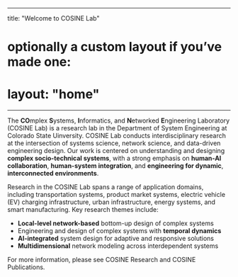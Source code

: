 
---
title: "Welcome to COSINE Lab"
# optionally a custom layout if you’ve made one:
# layout: "home"
---


The **CO**mplex **S**ystems, **I**nformatics, and **N**etworked **E**ngineering Laboratory (COSINE Lab) is a research lab in the Department of System Engineering at Colorado State Uinversity. COSINE Lab conducts interdisciplinary research at the intersection of systems science, network science, and data-driven engineering design. Our work is centered on understanding and designing **complex socio-technical systems**, with a strong emphasis on **human-AI collaboration**, **human-system integration**, and **engineering for dynamic**, **interconnected environments**. 

Research in the COSINE Lab spans a range of application domains, including transportation systems, product market systems, electric vehicle (EV) charging infrastructure, urban infrastructure, energy systems, and smart manufacturing. Key research themes include:
- **Local-level network-based** bottom-up design of complex systems
- Engineering and design of complex systems with **temporal dynamics**
- **AI-integrated** system design for adaptive and responsive solutions
- **Multidimensional** network modeling across interdependent systems

For more information, please see COSINE Research and COSINE Publications.
